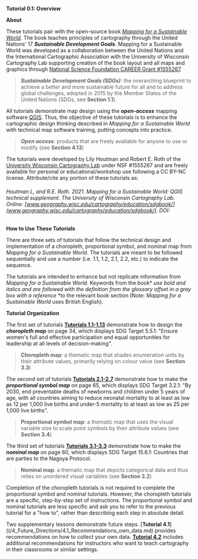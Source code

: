**Tutorial 0.1: Overview**

**About**

These tutorials pair with the open-source book *[Mapping for a Sustainable World](http://bit.ly/SDGbook)*. The book teaches principles of cartography through the United Nations' 17 ***Sustainable Development Goals***. Mapping for a Sustainable World was developed as a collaboration between the United Nations and the International Cartographic Association with the University of Wisconsin Cartography Lab supporting creation of the book layout and all maps and graphics through [National Science Foundation CAREER Grant #1555267](https://www.nsf.gov/awardsearch/showAward?AWD_ID=1555267).

> ***Sustainable Development Goals (SDGs)***: the overarching blueprint to achieve a better and more sustainable future for all and to address global challenges, adopted in 2015 by the Member States of the United Nations (SDGs, see **Section 1.1**).

All tutorials demonstrate map design using the ***open-access*** mapping software [QGIS](https://qgis.org/en/site/). Thus, the objective of these tutorials is to enhance the cartographic design thinking described in *Mapping for a Sustainable World* with technical map software training, putting concepts into practice.

> ***Open access***: products that are freely available for anyone to use or modify (see **Section 4.13**)

The tutorials were developed by Lily Houtman and Robert E. Roth of the [University Wisconsin Cartography Lab](https://geography.wisc.edu/cartography/) under NSF #1555267 and are freely available for personal or educational/workshop use following a CC BY-NC license. Attribute/cite any portion of these tutorials as:

###### Houtman L, and R.E. Roth. 2021. *Mapping for a Sustainable World: QGIS technical supplement.* The University of Wisconsin Cartography Lab. Online: [www.geography.wisc.edu/cartography/education/sdgbook/](www.geography.wisc.edu/cartography/education/sdgbook/). DOI:  

**How to Use These Tutorials**

There are three sets of tutorials that follow the technical design and implementation of a choropleth, proportional symbol, and nominal map from *Mapping for a Sustainable World*. The tutorials are meant to be followed sequentially and use a number (i.e. 1.1, 1.2, 2.1, 2.2, etc.) to indicate the sequence.

 

The tutorials are intended to enhance but not replicate information from *Mapping for a Sustainable World*. Keywords from the book* *use bold and italics and are followed with the definition from the glossary offset in a gray box with a reference* *to the relevant book section (Note: *Mapping for a Sustainable World* uses British English).

**Tutorial Organization**

The first set of tutorials [**Tutorials 1.1-1.13**](/1_Choropleth) demonstrate how to design the ***choropleth map*** on page 34, which displays SDG Target 5.5.1: "Ensure women's full and effective participation and equal opportunities for leadership at all levels of decision-making". 

> **Choropleth map**: a thematic map that shades enumeration units by their attribute values, primarily relying on colour value (see **Section 3.3**)

The second set of tutorials [**Tutorials 2.1-2.7**](/2_Proportional_Symbol) demonstrate how to make the ***proportional symbol map*** on page 65, which displays SDG Target 3.2.1: "By 2030, end preventable deaths of newborns and children under 5 years of age, with all countries aiming to reduce neonatal mortality to at least as low as 12 per 1,000 live births and under-5 mortality to at least as low as 25 per 1,000 live births".

> **Proportional symbol map**: a thematic map that uses the visual variable size to scale point symbols by their attribute values (see **Section 3.4**)

The third set of tutorials [**Tutorials 3.1-3.3**](/3_Nominal) demonstrate how to make the ***nominal map*** on page 60, which displays SDG Target 15.6.1: Countries that are parties to the Nagoya Protocol.

> **Nominal map**: a thematic map that depicts categorical data and thus relies on unordered visual variables (see **Section 3.2**)

Completion of the choropleth tutorials is not required to complete the proportional symbol and nominal tutorials. However, the choropleth tutorials are a specific, step-by-step set of instructions. The proportional symbol and nominal tutorials are less specific and ask you to refer to the previous tutorial for a "how to", rather than describing each step in absolute detail.

Two supplementary lessons demonstrate future steps. [**Tutorial 4.1**]((/4_Future_Directions/4.1_Recommendations_own_data.md) provides recommendations on how to collect your own data. [**Tutorial 4.2**](/4_Future_Directions/4.2_K12_Classroom_Use.md) includes additional recommendations for instructors who want to teach cartography in their classrooms or similar settings. 

